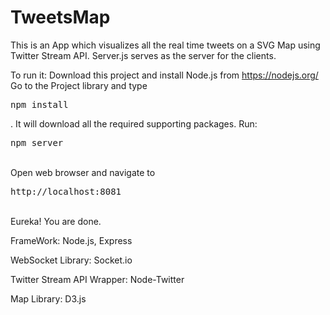 # TweetsMap
This is an App which visualizes all the real time tweets on a SVG Map using Twitter Stream API. 
Server.js serves as the server for the clients. 

To run it: 
Download this project and install Node.js from https://nodejs.org/
Go to the Project library and type <pre>npm install</pre>. It will download all the required supporting packages.
Run: <pre>npm server</pre><br>
Open web browser and navigate to <pre>http://localhost:8081</pre><br>
Eureka! You are done.<br>

FrameWork:
Node.js, Express

WebSocket Library:
Socket.io

Twitter Stream API Wrapper:
Node-Twitter

Map Library:
D3.js

